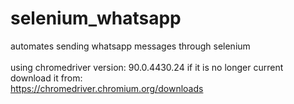 # selenium_whatsapp
automates sending whatsapp messages through selenium<br>
<br>
using chromedriver version: 90.0.4430.24 if it is no longer current download it from: <br>
https://chromedriver.chromium.org/downloads
